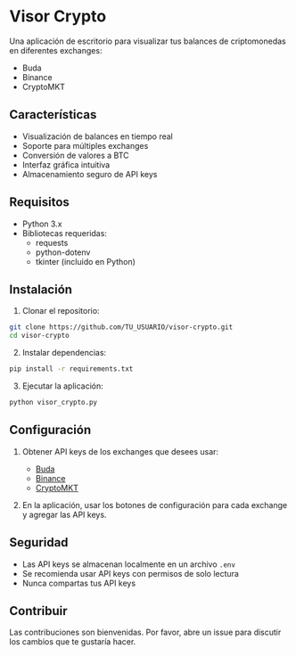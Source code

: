 # Visor Crypto

Una aplicación de escritorio para visualizar tus balances de criptomonedas en diferentes exchanges:

- Buda
- Binance
- CryptoMKT

## Características

- Visualización de balances en tiempo real
- Soporte para múltiples exchanges
- Conversión de valores a BTC
- Interfaz gráfica intuitiva
- Almacenamiento seguro de API keys

## Requisitos

- Python 3.x
- Bibliotecas requeridas:
  - requests
  - python-dotenv
  - tkinter (incluido en Python)

## Instalación

1. Clonar el repositorio:
```bash
git clone https://github.com/TU_USUARIO/visor-crypto.git
cd visor-crypto
```

2. Instalar dependencias:
```bash
pip install -r requirements.txt
```

3. Ejecutar la aplicación:
```bash
python visor_crypto.py
```

## Configuración

1. Obtener API keys de los exchanges que desees usar:
   - [Buda](https://www.buda.com/api)
   - [Binance](https://www.binance.com/en/my/settings/api-management)
   - [CryptoMKT](https://www.cryptomkt.com/es/cuenta/api)

2. En la aplicación, usar los botones de configuración para cada exchange y agregar las API keys.

## Seguridad

- Las API keys se almacenan localmente en un archivo `.env`
- Se recomienda usar API keys con permisos de solo lectura
- Nunca compartas tus API keys

## Contribuir

Las contribuciones son bienvenidas. Por favor, abre un issue para discutir los cambios que te gustaría hacer.
